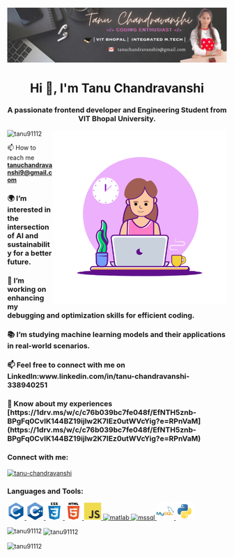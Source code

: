 ![logo](https://github.com/tanu91112/tanu91112/blob/main/banner.png)
<h1 align="center">Hi 👋, I'm Tanu Chandravanshi</h1>
<h3 align="center">A passionate frontend developer and Engineering Student from VIT Bhopal University.</h3>

<img align="right" alt="coding" width="400" src="https://github.com/tanu91112/tanu91112/blob/main/github.gif">

<p align="left"> <img src="https://komarev.com/ghpvc/?username=tanu91112&label=Profile%20views&color=0e75b6&style=flat" alt="tanu91112" /> </p>

📫 How to reach me **tanuchandravanshi9@gmail.com** <h3> 

  
<h3>🌍 I’m interested in the intersection of AI and sustainability for a better future.<h3>
  
<h3>🔧 I’m working on enhancing my debugging and optimization skills for efficient coding.<h3>
  
<h3>📚 I’m studying machine learning models and their applications in real-world scenarios.<h3>
  
<h3>📫 Feel free to connect with me on LinkedIn:www.linkedin.com/in/tanu-chandravanshi-338940251<h3>

<h3>📄 Know about my experiences [https://1drv.ms/w/c/c76b039bc7fe048f/EfNTH5znb-BPgFq0CvIK144BZ19ijlw2K7IEz0utWVcYig?e=RPnVaM](https://1drv.ms/w/c/c76b039bc7fe048f/EfNTH5znb-BPgFq0CvIK144BZ19ijlw2K7IEz0utWVcYig?e=RPnVaM)<h3>


<h3 align="left">Connect with me:</h3>
<p align="left">
<a href="https://www.linkedin.com/in/tanu-chandravanshi-338940251" target="blank"><img align="center" src="https://raw.githubusercontent.com/rahuldkjain/github-profile-readme-generator/master/src/images/icons/Social/linked-in-alt.svg" alt="tanu-chandravanshi" height="30" width="40" /></a>
</p>

<h3 align="left">Languages and Tools:</h3>
<p align="left"> <a href="https://www.cprogramming.com/" target="_blank" rel="noreferrer"> <img src="https://raw.githubusercontent.com/devicons/devicon/master/icons/c/c-original.svg" alt="c" width="40" height="40"/> </a> <a href="https://www.w3schools.com/cpp/" target="_blank" rel="noreferrer"> <img src="https://raw.githubusercontent.com/devicons/devicon/master/icons/cplusplus/cplusplus-original.svg" alt="cplusplus" width="40" height="40"/> </a> <a href="https://www.w3schools.com/css/" target="_blank" rel="noreferrer"> <img src="https://raw.githubusercontent.com/devicons/devicon/master/icons/css3/css3-original-wordmark.svg" alt="css3" width="40" height="40"/> </a> <a href="https://www.w3.org/html/" target="_blank" rel="noreferrer"> <img src="https://raw.githubusercontent.com/devicons/devicon/master/icons/html5/html5-original-wordmark.svg" alt="html5" width="40" height="40"/> </a> <a href="https://developer.mozilla.org/en-US/docs/Web/JavaScript" target="_blank" rel="noreferrer"> <img src="https://raw.githubusercontent.com/devicons/devicon/master/icons/javascript/javascript-original.svg" alt="javascript" width="40" height="40"/> </a> <a href="https://www.mathworks.com/" target="_blank" rel="noreferrer"> <img src="https://upload.wikimedia.org/wikipedia/commons/2/21/Matlab_Logo.png" alt="matlab" width="40" height="40"/> </a> <a href="https://www.microsoft.com/en-us/sql-server" target="_blank" rel="noreferrer"> <img src="https://www.svgrepo.com/show/303229/microsoft-sql-server-logo.svg" alt="mssql" width="40" height="40"/> </a> <a href="https://www.mysql.com/" target="_blank" rel="noreferrer"> <img src="https://raw.githubusercontent.com/devicons/devicon/master/icons/mysql/mysql-original-wordmark.svg" alt="mysql" width="40" height="40"/> </a> <a href="https://www.python.org" target="_blank" rel="noreferrer"> <img src="https://raw.githubusercontent.com/devicons/devicon/master/icons/python/python-original.svg" alt="python" width="40" height="40"/> </a> </p>

<p><img align="left" src="https://github-readme-stats.vercel.app/api/top-langs?username=tanu91112&show_icons=true&locale=en&layout=compact" alt="tanu91112" /></p>

<p>&nbsp;<img align="center" src="https://github-readme-stats.vercel.app/api?username=tanu91112&show_icons=true&locale=en" alt="tanu91112" /></p>

<p><img align="center" src="https://github-readme-streak-stats.herokuapp.com/?user=tanu91112&" alt="tanu91112" /></p>
